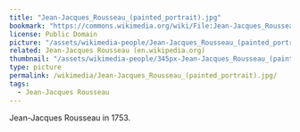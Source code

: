 ```yaml
---
title: "Jean-Jacques_Rousseau_(painted_portrait).jpg"
bookmark: "https://commons.wikimedia.org/wiki/File:Jean-Jacques_Rousseau_(painted_portrait).jpg"
license: Public Domain
picture: "/assets/wikimedia-people/Jean-Jacques_Rousseau_(painted_portrait).jpg"
related: Jean-Jacques Rousseau (en.wikipedia.org)
thumbnail: "/assets/wikimedia-people/345px-Jean-Jacques_Rousseau_(painted_portrait).jpg"
type: picture
permalink: /wikimedia/Jean-Jacques_Rousseau_(painted_portrait).jpg/
tags:
  - Jean-Jacques Rousseau
---
```

Jean-Jacques Rousseau in 1753.